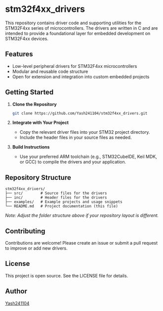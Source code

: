 
# stm32f4xx_drivers

This repository contains driver code and supporting utilities for the STM32F4xx series of microcontrollers. The drivers are written in C and are intended to provide a foundational layer for embedded development on STM32F4xx devices.

## Features

- Low-level peripheral drivers for STM32F4xx microcontrollers
- Modular and reusable code structure
- Open for extension and integration into custom embedded projects

## Getting Started

1. **Clone the Repository**
   ```sh
   git clone https://github.com/Yash241104/stm32f4xx_drivers.git
   ```

2. **Integrate with Your Project**
   - Copy the relevant driver files into your STM32 project directory.
   - Include the header files in your source files as needed.

3. **Build Instructions**
   - Use your preferred ARM toolchain (e.g., STM32CubeIDE, Keil MDK, or GCC) to compile the drivers and your application.

## Repository Structure

```
stm32f4xx_drivers/
├── src/        # Source files for the drivers
├── inc/        # Header files for the drivers
├── examples/   # Example projects and usage snippets
└── README.md   # Project documentation (this file)
```

*Note: Adjust the folder structure above if your repository layout is different.*

## Contributing

Contributions are welcome! Please create an issue or submit a pull request to improve or add new drivers.

## License

This project is open source. See the LICENSE file for details.

## Author

[Yash241104](https://github.com/Yash241104)
